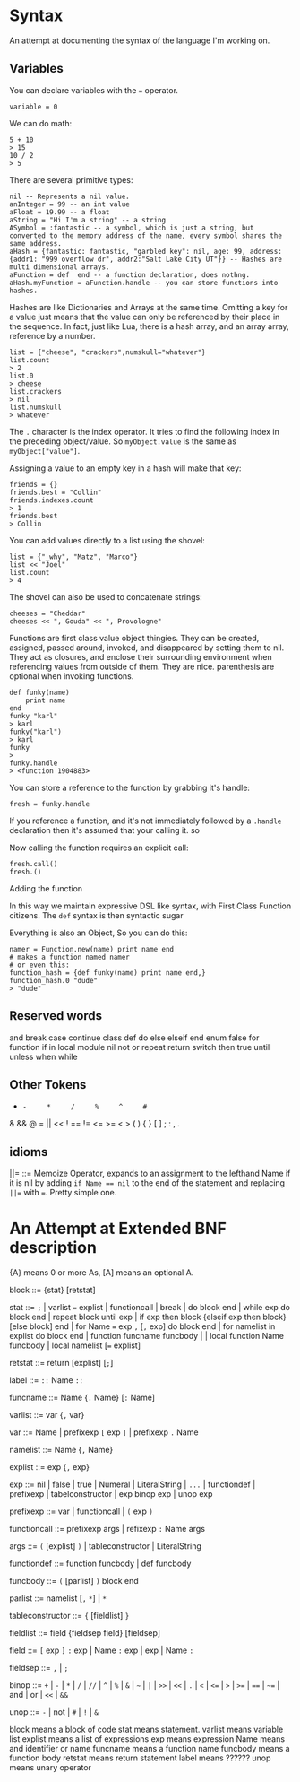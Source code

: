 # Syntax

An attempt at documenting the syntax of the language I'm working on.

## Variables
You can declare variables with the `=` operator.
```stim
variable = 0
```

We can do math:
```stim
5 + 10
> 15
10 / 2
> 5
```

There are several primitive types:
```stim
nil -- Represents a nil value.
anInteger = 99 -- an int value
aFloat = 19.99 -- a float
aString = "Hi I'm a string" -- a string
ASymbol = :fantastic -- a symbol, which is just a string, but converted to the memory address of the name, every symbol shares the same address.
aHash = {fantastic: fantastic, "garbled key": nil, age: 99, address: {addr1: "999 overflow dr", addr2:"Salt Lake City UT"}} -- Hashes are multi dimensional arrays.
aFunction = def  end -- a function declaration, does nothng.
aHash.myFunction = aFunction.handle -- you can store functions into hashes.
```

Hashes are like Dictionaries and Arrays at the same time. Omitting a key for a value just means that the value can only be referenced by their place in the sequence. In fact, just like Lua, there is a hash array, and an array array, reference by a number.
```stim
list = {"cheese", "crackers",numskull="whatever"}
list.count
> 2
list.0
> cheese
list.crackers
> nil
list.numskull
> whatever
```

The `.` character is the index operator. It tries to find the following index in the preceding object/value. So `myObject.value` is the same as `myObject["value"]`.

Assigning a value to an empty key in a hash will make that key:
```stim
friends = {}
friends.best = "Collin"
friends.indexes.count
> 1
friends.best
> Collin
```

You can add values directly to a list using the shovel:
```stim
list = {"_why", "Matz", "Marco"}
list << "Joel"
list.count
> 4
```

The shovel can also be used to concatenate strings:
```stim
cheeses = "Cheddar"
cheeses << ", Gouda" << ", Provologne"
```

Functions are first class value object thingies. They can be created, assigned, passed around, invoked, and disappeared by setting them to nil. They act as closures, and enclose their surrounding environment when referencing values from outside of them. They are nice. parenthesis are optional when invoking functions.
```stim
def funky(name)
	print name
end
funky "karl"
> karl
funky("karl")
> karl
funky
>
funky.handle
> <function 1904883>
```

You can store a reference to the function by grabbing it's handle:
```stim
fresh = funky.handle
```

If you reference a function, and it's not immediately followed by a `.handle` declaration then it's assumed that your calling it. so

Now calling the function requires an explicit call:
```stim
fresh.call()
fresh.()
```

Adding the function

In this way we maintain expressive DSL like syntax, with First Class Function citizens. The `def` syntax is then syntactic sugar

Everything is also an Object, So you can do this:
```stim
namer = Function.new(name) print name end
# makes a function named namer
# or even this:
function_hash = {def funky(name) print name end,}
function_hash.0 "dude"
> "dude"
```

## Reserved words
and      break    case     continue class
def      do       else     elseif   end
enum
false    for      function if       in
local    module   nil      not      or
repeat   return   switch   then     true
until    unless   when     while

## Other Tokens
+     -     *     /     %     ^     #
&     &&    @     =     ||    <<    !
==    !=    <=    >=    <     >
(     )     {     }     [     ]
;     :     ,     .

## idioms
||=     ::=   Memoize Operator, expands to an assignment to the lefthand Name if
							it is nil by adding `if Name == nil` to the end of the statement
							and replacing `||=` with `=`. Pretty simple one.

# An Attempt at Extended BNF description

{A} means 0 or more As, [A] means an optional A.

block   ::=   {stat} [retstat]

stat    ::=   `;` |
              varlist `=` explist |
              functioncall |
              break |
              do block end |
              while exp do block end |
              repeat block until exp |
              if exp then block {elseif exp then block} [else block] end |
              for Name `=` exp `,` [`,` exp] do block end |
              for namelist in explist do block end |
              function funcname funcbody | |
              local function Name funcbody |
              local namelist [`=` explist]

retstat ::=   return [explist] [`;`]

label   ::=   `::` Name `::`

funcname ::=  Name {`.` Name} [`:` Name]

varlist  ::=  var {`,` var}

var      ::= Name | prefixexp `[` exp `]` | prefixexp `.` Name

namelist ::= Name {`,` Name}

explist ::= exp {`,` exp}

exp ::= nil | false | true | Numeral | LiteralString |
            `...` | functiondef | prefixexp |
            tabelconstructor | exp binop exp | unop exp

prefixexp ::= var | functioncall | `(` exp `)`

functioncall ::= prefixexp args | refixexp `:` Name args

args ::= `(` [explist] `)` | tableconstructor | LiteralString

functiondef ::= function funcbody | def funcbody

funcbody ::= `(` [parlist] `)` block end

parlist ::= namelist [`,` `*`] | `*`

tableconstructor ::= `{` [fieldlist] `}`

fieldlist ::= field {fieldsep field} [fieldsep]

field ::= `[` exp `]` `:` exp | Name `:` exp | exp | Name `:`

fieldsep ::= `,` | `;`

binop ::= `+` | `-` | `*` | `/` | `//` | `^` | `%` | `&` |
          `~` | `|` | `>>` | `<<` | `.` | `<` | `<=` |
          `>` | `>=` | `==` | `~=` | and | or | `<<` | `&&`

unop ::= `-` | not | `#` | `!` | `&`


block means a block of code
stat means statement.
varlist means variable list
explist means a list of expressions
exp means expression
Name means and identifier or name
funcname means a function name
funcbody means a function body
retstat means return statement
label means ??????
unop means unary operator
